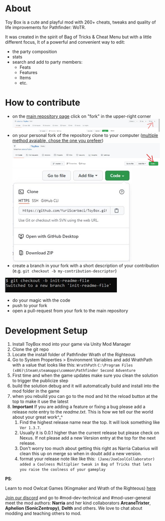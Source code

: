 # About
Toy Box is a cute and playful mod with 260+ cheats, tweaks and quality of life improvements for Pathfinder: WoTR.

It was created in the spirit of Bag of Tricks & Cheat Menu but with a little different focus, It of a powerful and convenient way to edit:
- the party composition
- stats
- search and add to party members:
  - Feats
  - Features
  - Items
  - etc.

# How to contribute

- on the [main repository page](https://github.com/cabarius/ToyBox) click on "fork" in the upper-right corner
![alt text](./documentation-assets/github-fork.jpg "github fork button position")
- on your personal fork of the repository clone to your computer ([multiple method avaiable, chose the one you prefeer](https://docs.github.com/en/repositories/creating-and-managing-repositories/cloning-a-repository))
![alt text](./documentation-assets/github-clone-1.jpg "github code button position")
![alt text](./documentation-assets/github-clone-2.jpg "github code button preview")
- create a branch in your fork with a short description of your contribution (e.g. `git checkout -b my-contribution-descriptor`)

![alt text](./documentation-assets/github-new-branch.jpg "git checkout -b example")
- do your magic with the code
- push to your fork
- open a pull-request from your fork to the main repository

# Development Setup
1. Install ToyBox mod into your game via Unity Mod Manager
1. Clone the git repo
1. Locate the install folder of Pathfinder Wrath of the Righteous
1. Go to System Properties > Environment Variables and add WrathPath with a value that looks like this:
        `WrathPath`   `C:\Program Files (x86)\Steam\steamapps\common\Pathfinder Second Adventure`
1.  First time and when the game updates make sure you clean the solution to trigger the publicize step
1. build the solution debug and it will automatically build and install into the mod folder in the game
1.  when you rebuild you can go to the mod and hit the reload button at the top to make it use the latest
1. **Important** If you are adding a feature or fixing a bug please add a release note entry to the *readme.txt*.  This is how we tell our the world about your great work^_^
    1. Find the highest release name near the top. It will look something like `Ver 1.3.7`. 
    1. Usually it is 0.0.1 higher than the current release but please check on Nexus.  If not please add a new Version entry at the top for the next release. 
    1. Don't worry too much about getting this right as Narria Cabarius will clean this up on merge so when in doubt add a new version.
    1. format your release note like like this:```
    (Jane/JoeCoolCollaborator) added a Coolness Multiplier tweak in Bag of Tricks that lets you raise the coolness of your gameplay```

**PS**: 

Learn to mod Owlcat Games (Kingmaker and Wrath of the Righteous) [here](https://github.com/spacehamster/OwlcatModdingWiki/wiki/Beginner-Guide)
        
[Join our discord](https://discord.gg/wotr) and go to #mod-dev-technical and #mod-user-general meet the mod authors: **Narria** and her kind collaborators **ArcaneTrixter**, **Aphelion (SonicZentropy)**, **Delth** and others.  We love to chat about modding and teaching others to mod.
